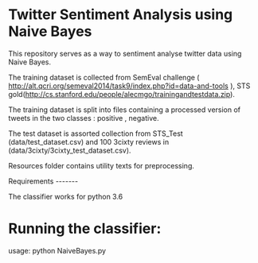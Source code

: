 # Twitter Sentiment Analysis using Naive Bayes
This repository serves as a way to sentiment analyse twitter data using Naive Bayes.

The training dataset is collected from SemEval challenge ( http://alt.qcri.org/semeval2014/task9/index.php?id=data-and-tools ), STS gold(http://cs.stanford.edu/people/alecmgo/trainingandtestdata.zip).

The training dataset is split into files containing a processed version of tweets in the two classes : positive , negative.

The test dataset is assorted collection from STS_Test (data/test_dataset.csv) and 100 3cixty reviews in (data/3cixty/3cixty_test_dataset.csv).

Resources folder contains utility texts for preprocessing.

Requirements -------

The classifier works for python 3.6 

# Running the classifier:
usage: python NaiveBayes.py
